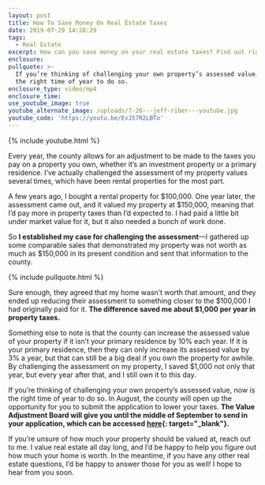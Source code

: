 ```yaml
---
layout: post
title: How To Save Money On Real Estate Taxes
date: 2019-07-29 14:28:29
tags:
  - Real Estate
excerpt: How can you save money on your real estate taxes? Find out right here.
enclosure:
pullquote: >-
  If you’re thinking of challenging your own property’s assessed value, now is
  the right time of year to do so.
enclosure_type: video/mp4
enclosure_time:
use_youtube_image: true
youtube_alternate_image: /uploads/7-26---jeff-riber---youtube.jpg
youtube_code: 'https://youtu.be/EvJ57R2LBTo'
---
```


{% include youtube.html %}

Every year, the county allows for an adjustment to be made to the taxes you pay on a property you own, whether it’s an investment property or a primary residence. I’ve actually challenged the assessment of my property values several times, which have been rental properties for the most part.

A few years ago, I bought a rental property for $100,000. One year later, the assessment came out, and it valued my property at $150,000, meaning that I’d pay more in property taxes than I’d expected to. I had paid a little bit under market value for it, but it also needed a bunch of work done.&nbsp;

So **I established my case for challenging the assessment**—I gathered up some comparable sales that demonstrated my property was not worth as much as $150,000 in its present condition and sent that information to the county.

{% include pullquote.html %}

Sure enough, they agreed that my home wasn’t worth that amount, and they ended up reducing their assessment to something closer to the $100,000 I had originally paid for it. **The difference saved me about $1,000 per year in property taxes.**

Something else to note is that the county can increase the assessed value of your property if it isn’t your primary residence by 10% each year. If it is your primary residence, then they can only increase its assessed value by 3% a year, but that can still be a big deal if you own the property for awhile. By challenging the assessment on my property, I saved $1,000 not only that year, but every year after that, and I still own it to this day.

If you’re thinking of challenging your own property’s assessed value, now is the right time of year to do so. In August, the county will open up the opportunity for you to submit the application to lower your taxes. **The Value Adjustment Board will give you until the middle of September to send in your application, which can be accessed [here](http://www.coj.net/departments/regulatory-boards-and-commissions/value-adjustment-board){: target="_blank"}.&nbsp;**

If you’re unsure of how much your property should be valued at, reach out to me. I value real estate all day long, and I’d be happy to help you figure out how much your home is worth. In the meantime, if you have any other real estate questions, I’d be happy to answer those for you as well\! I hope to hear from you soon.